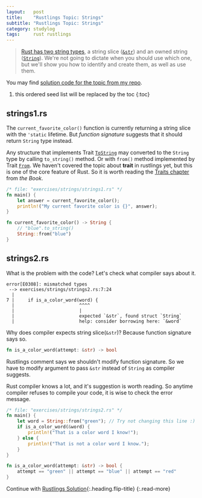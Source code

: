 ```yaml
---
layout:   post
title:    "Rustlings Topic: Strings"
subtitle: "Rustlings Topic: Strings"
category: studylog
tags:     rust rustlings
---
```


> [Rust has two string types], a string slice ([`&str`]) and an owned string ([`String`]). We're not going to
> dictate when you should use which one, but we'll show you how to identify and create them, as well as use them.

You may find [solution code for the topic from my repo].

[Rust has two string types]: https://doc.rust-lang.org/book/ch08-02-strings.html
[`&str`]: https://doc.rust-lang.org/std/primitive.str.html
[`String`]: https://doc.rust-lang.org/std/string/struct.String.html
[solution code for the topic from my repo]: https://github.com/LazyRen/rustlings-solution/tree/main/exercises/strings

<!--more-->

1. this ordered seed list will be replaced by the toc
{:toc}

## strings1.rs

The `current_favorite_color()` function is currently returning a string slice with the `'static`
lifetime. But *function signature* suggests that it should return `String` type instead.

Any structure that implements Trait [`ToString`] may converted to the `String` type by calling `to_string()` method.
Or with `from()` method implemented by Trait [`From`]. We haven't covered the topic about **trait** in rustlings yet,
but this is one of the core feature of Rust. So it is worth reading the [Traits chapter] from *the Book*.

```rust
/* file: "exercises/strings/strings1.rs" */
fn main() {
    let answer = current_favorite_color();
    println!("My current favorite color is {}", answer);
}

fn current_favorite_color() -> String {
    // "blue".to_string()
    String::from("blue")
}
```

[`ToString`]: https://doc.rust-lang.org/std/string/trait.ToString.html#tymethod.to_string
[`From`]: https://doc.rust-lang.org/std/convert/trait.From.html#tymethod.from
[Traits chapter]: https://doc.rust-lang.org/book/ch10-02-traits.html

## strings2.rs

What is the problem with the code? Let's check what compiler says about it.

```shell
error[E0308]: mismatched types
 --> exercises/strings/strings2.rs:7:24
  |
7 |     if is_a_color_word(word) {
  |                        ^^^^
  |                        |
  |                        expected `&str`, found struct `String`
  |                        help: consider borrowing here: `&word`
```

Why does compiler expects string slice(`&str`)? Because function signature says so.

```rust
fn is_a_color_word(attempt: &str) -> bool
```

Rustlings comment says we shouldn't modify function signature. So we have to modify argument to pass `&str` instead of
`String` as compiler suggests.

Rust compiler knows a lot, and it's suggestion is worth reading. So anytime compiler refuses to compile your code,
it is wise to check the error message.

```rust
/* file: "exercises/strings/strings2.rs" */
fn main() {
    let word = String::from("green"); // Try not changing this line :)
    if is_a_color_word(&word) {
        println!("That is a color word I know!");
    } else {
        println!("That is not a color word I know.");
    }
}

fn is_a_color_word(attempt: &str) -> bool {
    attempt == "green" || attempt == "blue" || attempt == "red"
}
```

Continue with [Rustlings Solution](rustlings){:.heading.flip-title}
{:.read-more}
